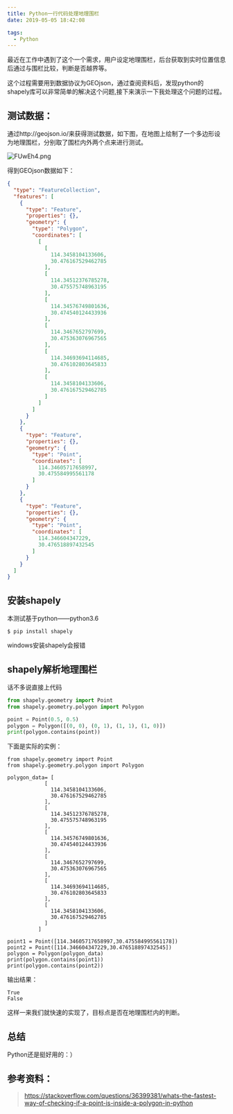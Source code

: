 ```yaml
---
title: Python一行代码处理地理围栏
date: 2019-05-05 18:42:08

tags:
  - Python
---
```


最近在工作中遇到了这个一个需求，用户设定地理围栏，后台获取到实时位置信息后通过与围栏比较，判断是否越界等。

这个过程需要用到数据协议为GEOjson，通过查阅资料后，发现python的shapely库可以非常简单的解决这个问题,接下来演示一下我处理这个问题的过程。

<!--more-->

## 测试数据：

通过http://geojson.io/来获得测试数据，如下图，在地图上绘制了一个多边形设为地理围栏，分别取了围栏内外两个点来进行测试。

![FUwEh4.png](https://s1.ax1x.com/2018/12/14/FUwEh4.png)

得到GEOjson数据如下：

``````json
{
  "type": "FeatureCollection",
  "features": [
    {
      "type": "Feature",
      "properties": {},
      "geometry": {
        "type": "Polygon",
        "coordinates": [
          [
            [
              114.3458104133606,
              30.476167529462785
            ],
            [
              114.34512376785278,
              30.475575748963195
            ],
            [
              114.34576749801636,
              30.474540124433936
            ],
            [
              114.3467652797699,
              30.475363076967565
            ],
            [
              114.34693694114685,
              30.476102803645833
            ],
            [
              114.3458104133606,
              30.476167529462785
            ]
          ]
        ]
      }
    },
    {
      "type": "Feature",
      "properties": {},
      "geometry": {
        "type": "Point",
        "coordinates": [
          114.34605717658997,
          30.475584995561178
        ]
      }
    },
    {
      "type": "Feature",
      "properties": {},
      "geometry": {
        "type": "Point",
        "coordinates": [
          114.346604347229,
          30.476518897432545
        ]
      }
    }
  ]
}
``````



## 安装shapely

本测试基于python——python3.6

``````
$ pip install shapely
``````

windows安装shapely会报错



## shapely解析地理围栏

话不多说直接上代码

``````python
from shapely.geometry import Point
from shapely.geometry.polygon import Polygon

point = Point(0.5, 0.5)
polygon = Polygon([(0, 0), (0, 1), (1, 1), (1, 0)])
print(polygon.contains(point))
``````

下面是实际的实例：

``````
from shapely.geometry import Point
from shapely.geometry.polygon import Polygon

polygon_data= [
            [
              114.3458104133606,
              30.476167529462785
            ],
            [
              114.34512376785278,
              30.475575748963195
            ],
            [
              114.34576749801636,
              30.474540124433936
            ],
            [
              114.3467652797699,
              30.475363076967565
            ],
            [
              114.34693694114685,
              30.476102803645833
            ],
            [
              114.3458104133606,
              30.476167529462785
            ]
          ]
          
point1 = Point([114.34605717658997,30.475584995561178])
point2 = Point([114.346604347229,30.476518897432545])
polygon = Polygon(polygon_data)
print(polygon.contains(point1))
print(polygon.contains(point2))
``````

输出结果：

```
True
False
```



这样一来我们就快速的实现了，目标点是否在地理围栏内的判断。

## 总结

Python还是挺好用的：）

## 参考资料：

> https://stackoverflow.com/questions/36399381/whats-the-fastest-way-of-checking-if-a-point-is-inside-a-polygon-in-python

